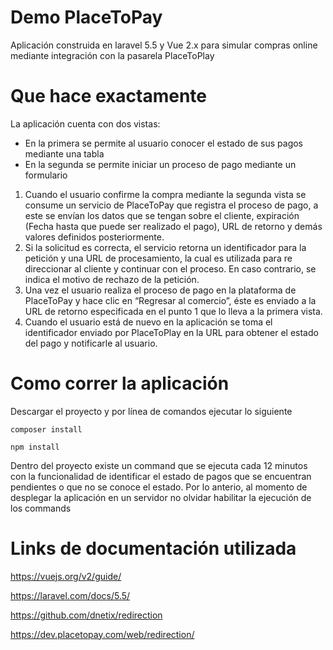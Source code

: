 # Demo PlaceToPay

Aplicación construida en laravel 5.5 y Vue 2.x para simular compras online mediante integración con la pasarela PlaceToPlay

# Que hace exactamente
La aplicación cuenta con dos vistas:
- En la primera se permite al usuario conocer el estado de sus pagos mediante una tabla
- En la segunda se permite iniciar un proceso de pago mediante un formulario

1. Cuando el usuario confirme la compra mediante la segunda vista se consume un servicio de PlaceToPay que registra el proceso de pago, a este se envían los datos que se tengan sobre el cliente, expiración (Fecha hasta que puede ser realizado el pago), URL de retorno y demás valores definidos posteriormente.
2. Si la solicitud es correcta, el servicio retorna un identificador para la petición y una URL de procesamiento, la cual es utilizada para re direccionar al cliente y continuar con el proceso. En caso contrario, se indica el motivo de rechazo de la petición.
3. Una vez el usuario realiza el proceso de pago en la plataforma de PlaceToPay y hace clic en “Regresar al comercio”, éste es enviado a la URL de retorno especificada en el punto 1 que lo lleva  a la primera vista.
4. Cuando el usuario está de nuevo en la aplicación se toma el identificador enviado por PlaceToPlay en la URL para obtener el estado del pago y notificarle al usuario.


# Como correr la aplicación 

Descargar el proyecto y por línea de comandos ejecutar lo siguiente
```
composer install
```
```
npm install
```

Dentro del proyecto existe un command que se ejecuta cada 12 minutos con la funcionalidad de identificar el estado de pagos que se encuentran pendientes o que no se conoce el estado.
Por lo anterio, al momento de desplegar la aplicación en un servidor no olvidar habilitar la ejecución de los commands


# Links de documentación utilizada

https://vuejs.org/v2/guide/

https://laravel.com/docs/5.5/

https://github.com/dnetix/redirection

https://dev.placetopay.com/web/redirection/
